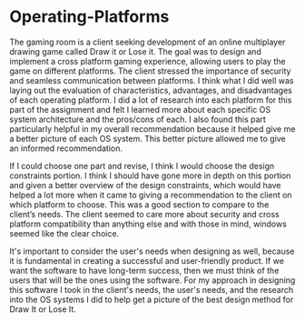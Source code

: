 # Operating-Platforms

The gaming room is a client seeking development of an online multiplayer drawing game called Draw it or Lose it. The goal was to design and implement a cross platform gaming experience, allowing users to play the game on different platforms. The client stressed the importance of security and seamless communication between platforms. I think what I did well was laying out the evaluation of characteristics, advantages, and disadvantages of each operating platform. I did a lot of research into each platform for this part of the assignment and felt I learned more about each specific OS system architecture and the pros/cons of each. I also found this part particularly helpful in my overall recommendation because it helped give me a better picture of each OS system. This better picture allowed me to give an informed recommendation. 

If I could choose one part and revise, I think I would choose the design constraints portion. I think I should have gone more in depth on this portion and given a better overview of the design constraints, which would have helped a lot more when it came to giving a recommendation to the client on which platform to choose. This was a good section to compare to the client’s needs. The client seemed to care more about security and cross platform compatibility than anything else and with those in mind, windows seemed like the clear choice. 

It's important to consider the user's needs when designing as well, because it is fundamental in creating a successful and user-friendly product. If we want the software to have long-term success, then we must think of the users that will be the ones using the software. For my approach in designing this software I took in the client's needs, the user's needs, and the research into the OS systems I did to help get a picture of the best design method for Draw It or Lose It.
